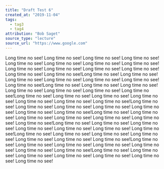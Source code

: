 ```yaml
---
title: "Draft Test 6"
created_at: "2019-11-04"
tags:
  - tag3
  - tag4
attribution: "Bob Saget"
source_type: "lecture"
source_url: "https://www.google.com"
---
```


Long time no see! Long time no see! Long time no see! Long time no see! Long time no see! Long time no see! Long time no see! Long time no see! Long time no see! Long time no see! Long time no see! Long time no see! Long time no see! Long time no see!Long time no see! Long time no see! Long time no see! Long time no see! Long time no see! Long time no see! Long time no see!Long time no see! Long time no see! Long time no see! Long time no see! Long time no see! Long time no see! Long time no see!Long time no see! Long time no see! Long time no see! Long time no see! Long time no see! Long time no see! Long time no see!Long time no see! Long time no see! Long time no see! Long time no see! Long time no see! Long time no see! Long time no see!Long time no see! Long time no see! Long time no see! Long time no see! Long time no see! Long time no see! Long time no see!Long time no see! Long time no see! Long time no see! Long time no see! Long time no see! Long time no see! Long time no see!Long time no see! Long time no see! Long time no see! Long time no see! Long time no see! Long time no see! Long time no see!Long time no see! Long time no see! Long time no see! Long time no see! Long time no see! Long time no see! Long time no see!Long time no see! Long time no see! Long time no see! Long time no see! Long time no see! Long time no see! Long time no see!
